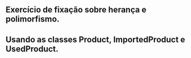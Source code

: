 ## Exercício de fixação sobre herança e polimorfismo.  
## Usando as classes Product, ImportedProduct e UsedProduct.